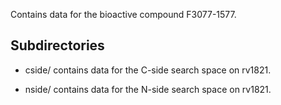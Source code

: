 Contains data for the bioactive compound F3077-1577.

## Subdirectories

- cside/ contains data for the C-side search space on rv1821.

- nside/ contains data for the N-side search space on rv1821.

